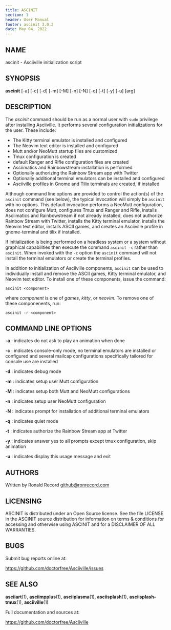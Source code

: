 ```yaml
---
title: ASCINIT
section: 1
header: User Manual
footer: ascinit 3.0.2
date: May 04, 2022
---
```

## NAME
ascinit - Asciiville initialization script

## SYNOPSIS
**ascinit** [-a] [-c] [-d] [-m] [-M] [-n] [-N] [-q] [-t] [-y] [-u] [arg]

## DESCRIPTION
The *ascinit* command should be run as a normal user with `sudo` privilege
after installing Asciiville. It performs several configuration initializations
for the user. These include:

* The Kitty terminal emulator is installed and configured
* The Neovim text editor is installed and configured
* Mutt and/or NeoMutt startup files are customized
* Tmux configuration is created
* default Ranger and Rifle configuration files are created
* Asciimatics and Rainbowstream installation is performed
* Optionally authorizing the Rainbow Stream app with Twitter
* Optionally additional terminal emulators can be installed and configured
* Asciiville profiles in Gnome and Tilix terminals are created, if installed

Although command line options are provided to control the action(s) of the
`ascinit` command (see below), the typical invocation will simply be `ascinit`
with no options. This default invocation performs a NeoMutt configuration,
does not configure Mutt, configures Tmux and Ranger and Rifle, installs
Asciimatics and Rainbowstream if not already installed, does not authorize
Rainbow Stream with Twitter, installs the Kitty terminal emulator, installs
the Neovim text editor, installs ASCII games, and creates an Asciiville profile
in gnome-terminal and tilix if installed.

If initialization is being performed on a headless system or a system
without graphical capabilities then execute the command `ascinit -c`
rather than `ascinit`. When invoked with the `-c` option the `ascinit`
command will not install the terminal emulators or create the terminal profiles.

In addition to initialization of Asciiville components, `ascinit` can be used
to individually install and remove the ASCII games, Kitty terminal emulator,
and Neovim text editor. To install one of these components, issue the command:
```shell
ascinit <component>
```
where *component* is one of *games*, *kitty*, or *neovim*.
To remove one of these componenents, run:
```shell
ascinit -r <component>
```

## COMMAND LINE OPTIONS

**-a**
: indicates do not ask to play an animation when done

**-c**
: indicates console-only mode, no terminal emulators are installed or configured and several mailcap configurations specifically tailored for console use are installed

**-d**
: indicates debug mode

**-m**
: indicates setup user Mutt configuration

**-M**
: indicates setup both Mutt and NeoMutt configurations

**-n**
: indicates setup user NeoMutt configuration

**-N**
: indicates prompt for installation of additional terminal emulators

**-q**
: indicates quiet mode

**-t**
: indicates authorize the Rainbow Stream app at Twitter

**-y**
: indicates answer yes to all prompts except tmux configuration, skip animation

**-u**
: indicates display this usage message and exit

## AUTHORS
Written by Ronald Record github@ronrecord.com

## LICENSING
ASCINIT is distributed under an Open Source license.
See the file LICENSE in the ASCINIT source distribution
for information on terms &amp; conditions for accessing and
otherwise using ASCINIT and for a DISCLAIMER OF ALL WARRANTIES.

## BUGS
Submit bug reports online at:

https://github.com/doctorfree/Asciiville/issues

## SEE ALSO
**asciiart**(1), **asciimpplus**(1), **asciiplasma**(1), **asciisplash**(1), **asciisplash-tmux**(1), **asciiville**(1)

Full documentation and sources at:

https://github.com/doctorfree/Asciiville

